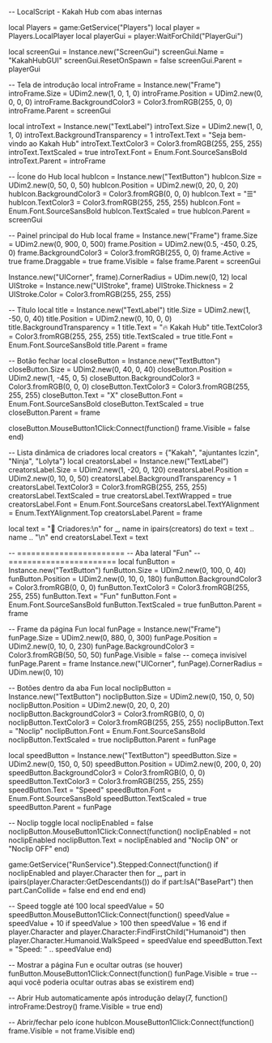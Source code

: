 -- LocalScript - Kakah Hub com abas internas

local Players = game:GetService("Players")
local player = Players.LocalPlayer
local playerGui = player:WaitForChild("PlayerGui")

local screenGui = Instance.new("ScreenGui")
screenGui.Name = "KakahHubGUI"
screenGui.ResetOnSpawn = false
screenGui.Parent = playerGui

-- Tela de introdução
local introFrame = Instance.new("Frame")
introFrame.Size = UDim2.new(1, 0, 1, 0)
introFrame.Position = UDim2.new(0, 0, 0, 0)
introFrame.BackgroundColor3 = Color3.fromRGB(255, 0, 0)
introFrame.Parent = screenGui

local introText = Instance.new("TextLabel")
introText.Size = UDim2.new(1, 0, 1, 0)
introText.BackgroundTransparency = 1
introText.Text = "Seja bem-vindo ao Kakah Hub"
introText.TextColor3 = Color3.fromRGB(255, 255, 255)
introText.TextScaled = true
introText.Font = Enum.Font.SourceSansBold
introText.Parent = introFrame

-- Ícone do Hub
local hubIcon = Instance.new("TextButton")
hubIcon.Size = UDim2.new(0, 50, 0, 50)
hubIcon.Position = UDim2.new(0, 20, 0, 20)
hubIcon.BackgroundColor3 = Color3.fromRGB(0, 0, 0)
hubIcon.Text = "☰"
hubIcon.TextColor3 = Color3.fromRGB(255, 255, 255)
hubIcon.Font = Enum.Font.SourceSansBold
hubIcon.TextScaled = true
hubIcon.Parent = screenGui

-- Painel principal do Hub
local frame = Instance.new("Frame")
frame.Size = UDim2.new(0, 900, 0, 500)
frame.Position = UDim2.new(0.5, -450, 0.25, 0)
frame.BackgroundColor3 = Color3.fromRGB(255, 0, 0)
frame.Active = true
frame.Draggable = true
frame.Visible = false
frame.Parent = screenGui

Instance.new("UICorner", frame).CornerRadius = UDim.new(0, 12)
local UIStroke = Instance.new("UIStroke", frame)
UIStroke.Thickness = 2
UIStroke.Color = Color3.fromRGB(255, 255, 255)

-- Título
local title = Instance.new("TextLabel")
title.Size = UDim2.new(1, -50, 0, 40)
title.Position = UDim2.new(0, 10, 0, 0)
title.BackgroundTransparency = 1
title.Text = "🔥 Kakah Hub"
title.TextColor3 = Color3.fromRGB(255, 255, 255)
title.TextScaled = true
title.Font = Enum.Font.SourceSansBold
title.Parent = frame

-- Botão fechar
local closeButton = Instance.new("TextButton")
closeButton.Size = UDim2.new(0, 40, 0, 40)
closeButton.Position = UDim2.new(1, -45, 0, 5)
closeButton.BackgroundColor3 = Color3.fromRGB(0, 0, 0)
closeButton.TextColor3 = Color3.fromRGB(255, 255, 255)
closeButton.Text = "X"
closeButton.Font = Enum.Font.SourceSansBold
closeButton.TextScaled = true
closeButton.Parent = frame

closeButton.MouseButton1Click:Connect(function()
    frame.Visible = false
end)

-- Lista dinâmica de criadores
local creators = {"Kakah", "ajuntantes lczin", "Ninja", "Lolyta"}
local creatorsLabel = Instance.new("TextLabel")
creatorsLabel.Size = UDim2.new(1, -20, 0, 120)
creatorsLabel.Position = UDim2.new(0, 10, 0, 50)
creatorsLabel.BackgroundTransparency = 1
creatorsLabel.TextColor3 = Color3.fromRGB(255, 255, 255)
creatorsLabel.TextScaled = true
creatorsLabel.TextWrapped = true
creatorsLabel.Font = Enum.Font.SourceSans
creatorsLabel.TextYAlignment = Enum.TextYAlignment.Top
creatorsLabel.Parent = frame

local text = "👑 Criadores:\n"
for _, name in ipairs(creators) do
    text = text .. name .. "\n"
end
creatorsLabel.Text = text

-- =======================
-- Aba lateral "Fun"
-- =======================
local funButton = Instance.new("TextButton")
funButton.Size = UDim2.new(0, 100, 0, 40)
funButton.Position = UDim2.new(0, 10, 0, 180)
funButton.BackgroundColor3 = Color3.fromRGB(0, 0, 0)
funButton.TextColor3 = Color3.fromRGB(255, 255, 255)
funButton.Text = "Fun"
funButton.Font = Enum.Font.SourceSansBold
funButton.TextScaled = true
funButton.Parent = frame

-- Frame da página Fun
local funPage = Instance.new("Frame")
funPage.Size = UDim2.new(0, 880, 0, 300)
funPage.Position = UDim2.new(0, 10, 0, 230)
funPage.BackgroundColor3 = Color3.fromRGB(50, 50, 50)
funPage.Visible = false -- começa invisível
funPage.Parent = frame
Instance.new("UICorner", funPage).CornerRadius = UDim.new(0, 10)

-- Botões dentro da aba Fun
local noclipButton = Instance.new("TextButton")
noclipButton.Size = UDim2.new(0, 150, 0, 50)
noclipButton.Position = UDim2.new(0, 20, 0, 20)
noclipButton.BackgroundColor3 = Color3.fromRGB(0, 0, 0)
noclipButton.TextColor3 = Color3.fromRGB(255, 255, 255)
noclipButton.Text = "Noclip"
noclipButton.Font = Enum.Font.SourceSansBold
noclipButton.TextScaled = true
noclipButton.Parent = funPage

local speedButton = Instance.new("TextButton")
speedButton.Size = UDim2.new(0, 150, 0, 50)
speedButton.Position = UDim2.new(0, 200, 0, 20)
speedButton.BackgroundColor3 = Color3.fromRGB(0, 0, 0)
speedButton.TextColor3 = Color3.fromRGB(255, 255, 255)
speedButton.Text = "Speed"
speedButton.Font = Enum.Font.SourceSansBold
speedButton.TextScaled = true
speedButton.Parent = funPage

-- Noclip toggle
local noclipEnabled = false
noclipButton.MouseButton1Click:Connect(function()
    noclipEnabled = not noclipEnabled
    noclipButton.Text = noclipEnabled and "Noclip ON" or "Noclip OFF"
end)

game:GetService("RunService").Stepped:Connect(function()
    if noclipEnabled and player.Character then
        for _, part in ipairs(player.Character:GetDescendants()) do
            if part:IsA("BasePart") then
                part.CanCollide = false
            end
        end
    end
end)

-- Speed toggle até 100
local speedValue = 50
speedButton.MouseButton1Click:Connect(function()
    speedValue = speedValue + 10
    if speedValue > 100 then speedValue = 16 end
    if player.Character and player.Character:FindFirstChild("Humanoid") then
        player.Character.Humanoid.WalkSpeed = speedValue
    end
    speedButton.Text = "Speed: " .. speedValue
end)

-- Mostrar a página Fun e ocultar outras (se houver)
funButton.MouseButton1Click:Connect(function()
    funPage.Visible = true
    -- aqui você poderia ocultar outras abas se existirem
end)

-- Abrir Hub automaticamente após introdução
delay(7, function()
    introFrame:Destroy()
    frame.Visible = true
end)

-- Abrir/fechar pelo ícone
hubIcon.MouseButton1Click:Connect(function()
    frame.Visible = not frame.Visible
end)
